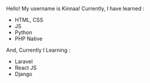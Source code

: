 Hello! My username is Kinnaa!
Currently, I have learned :
 - HTML, CSS
 - JS
 - Python
 - PHP Native

And, Currently I Learning :
 - Laravel
 - React JS
 - Django
